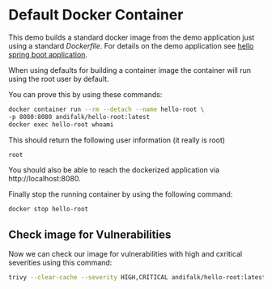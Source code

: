 # Default Docker Container

This demo builds a standard docker image from the demo application just using a standard _Dockerfile_.
For details on the demo application see [hello spring boot application](../step1-hello-spring-boot).

When using defaults for building a container image the container will run using
the root user by default.
  
You can prove this by using these commands:

```bash
docker container run --rm --detach --name hello-root \
-p 8080:8080 andifalk/hello-root:latest
docker exec hello-root whoami
```

This should return the following user information (it really is root)

```bash
root
```

You should also be able to reach the dockerized application 
via http://localhost:8080.

Finally stop the running container by using the following command:

```bash
docker stop hello-root
```

## Check image for Vulnerabilities

Now we can check our image for vulnerabilities with high and cxritical severities 
using this command:

```bash
trivy --clear-cache --severity HIGH,CRITICAL andifalk/hello-root:latest
```
